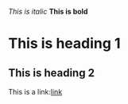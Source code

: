 _This is italic_
__This is bold__

This is heading 1
=================

## This is heading 2

This is a link:[link](https://kevin12j.github.io/cse15l-lab-reports/index.html)


